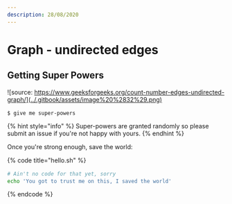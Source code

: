 ```yaml
---
description: 28/08/2020
---
```


# Graph - undirected edges

## Getting Super Powers

![source: https://www.geeksforgeeks.org/count-number-edges-undirected-graph/](../.gitbook/assets/image%20%2832%29.png)

```
$ give me super-powers
```

{% hint style="info" %}
 Super-powers are granted randomly so please submit an issue if you're not happy with yours.
{% endhint %}

Once you're strong enough, save the world:

{% code title="hello.sh" %}
```bash
# Ain't no code for that yet, sorry
echo 'You got to trust me on this, I saved the world'
```
{% endcode %}



